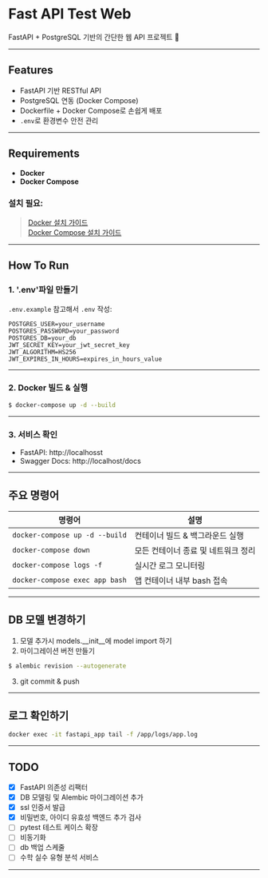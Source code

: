 # Fast API Test Web

FastAPI + PostgreSQL 기반의 간단한 웹 API 프로젝트 🚀

---

## Features

- FastAPI 기반 RESTful API
- PostgreSQL 연동 (Docker Compose)
- Dockerfile + Docker Compose로 손쉽게 배포
- `.env`로 환경변수 안전 관리

---

## Requirements

- **Docker**
- **Docker Compose**

### 설치 필요:  
> [Docker 설치 가이드](https://docs.docker.com/get-docker/)  
> [Docker Compose 설치 가이드](https://docs.docker.com/compose/install/)

---

## How To Run

### 1. '.env'파일 만들기

`.env.example` 참고해서 `.env` 작성:

```
POSTGRES_USER=your_username
POSTGRES_PASSWORD=your_password
POSTGRES_DB=your_db
JWT_SECRET_KEY=your_jwt_secret_key
JWT_ALGORITHM=HS256
JWT_EXPIRES_IN_HOURS=expires_in_hours_value
```

---

### 2. Docker 빌드 & 실행

```bash
$ docker-compose up -d --build
```

---

### 3. 서비스 확인
* FastAPI: http://localhosst
* Swagger Docs: http://localhost/docs

---

## 주요 명령어

| 명령어 | 설명 |
| ------ | ---- |
| `docker-compose up -d --build` | 컨테이너 빌드 & 백그라운드 실행 |
| `docker-compose down` | 모든 컨테이너 종료 및 네트워크 정리 |
| `docker-compose logs -f` | 실시간 로그 모니터링 |
| `docker-compose exec app bash` | 앱 컨테이너 내부 bash 접속 |

---

## DB 모델 변경하기
1. 모델 추가시 models.__init__에 model import 하기
2. 마이그레이션 버전 만들기
```bash
$ alembic revision --autogenerate
```
3. git commit & push

---

## 로그 확인하기
```bash
docker exec -it fastapi_app tail -f /app/logs/app.log
```

---

## TODO
* [x] FastAPI 의존성 리팩터
* [x] DB 모델링 및 Alembic 마이그레이션 추가
* [x] ssl 인증서 발급
* [x] 비밀번호, 아이디 유효성 백엔드 추가 검사
* [ ] pytest 테스트 케이스 확장
* [ ] 비동기화
* [ ] db 백업 스케줄
* [ ] 수학 실수 유형 분석 서비스

---